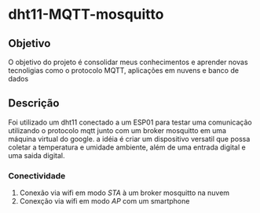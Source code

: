 # dht11-MQTT-mosquitto


## Objetivo

  O objetivo do projeto é consolidar meus conhecimentos e aprender novas tecnoligias como o protocolo MQTT, aplicações em nuvens e banco de dados


## Descrição

  Foi utilizado um dht11 conectado a um ESP01 para testar uma comunicação utilizando o protocolo mqtt junto com um broker mosquitto em uma máquina virtual do google.
a idéia é criar um dispositivo versatil que possa coletar a temperatura e umidade ambiente, além de uma entrada digital e uma saida digital.

### Conectividade

 1. Conexão via wifi em modo *STA* à um broker mosquitto na nuvem
 2. Conexção via wifi em modo *AP* com um smartphone

